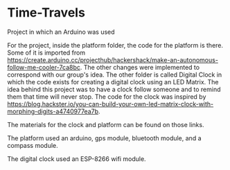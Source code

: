 # Time-Travels
Project in which an Arduino was used

For the project, inside the platform folder, the code for the platform is there. Some of it is imported from 
https://create.arduino.cc/projecthub/hackershack/make-an-autonomous-follow-me-cooler-7ca8bc. The other changes were implemented
to correspond with our group's idea. The other folder is called Digital Clock in which the code exists for creating a digital
clock using an LED Matrix. The idea behind this project was to have a clock follow someone and to remind them that time will
never stop. The code for the clock was inspired by 
https://blog.hackster.io/you-can-build-your-own-led-matrix-clock-with-morphing-digits-a4740977ea7b.

The materials for the clock and platform can be found on those links.

The platform used an arduino, gps module, bluetooth module, and a compass module.

The digital clock used an ESP-8266 wifi module.
